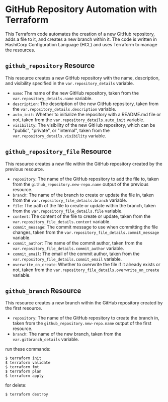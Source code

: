 # GitHub Repository Automation with Terraform

This Terraform code automates the creation of a new GitHub repository, adds a file to it, and creates a new branch within it. The code is written in HashiCorp Configuration Language (HCL) and uses Terraform to manage the resources.

## `github_repository` Resource

This resource creates a new GitHub repository with the name, description, and visibility specified in the `var.repository_details` variable.

- `name`: The name of the new GitHub repository, taken from the `var.repository_details.name` variable.
- `description`: The description of the new GitHub repository, taken from the `var.repository_details.description` variable.
- `auto_init`: Whether to initialize the repository with a README.md file or not, taken from the `var.repository_details.auto_init` variable.
- `visibility`: The visibility of the new GitHub repository, which can be "public", "private", or "internal", taken from the `var.repository_details.visibility` variable.

## `github_repository_file` Resource

This resource creates a new file within the GitHub repository created by the previous resource.

- `repository`: The name of the GitHub repository to add the file to, taken from the `github_repository.new-repo.name` output of the previous resource.
- `branch`: The name of the branch to create or update the file in, taken from the `var.repository_file_details.branch` variable.
- `file`: The path of the file to create or update within the branch, taken from the `var.repository_file_details.file` variable.
- `content`: The content of the file to create or update, taken from the `var.repository_file_details.content` variable.
- `commit_message`: The commit message to use when committing the file changes, taken from the `var.repository_file_details.commit_message` variable.
- `commit_author`: The name of the commit author, taken from the `var.repository_file_details.commit_author` variable.
- `commit_email`: The email of the commit author, taken from the `var.repository_file_details.commit_email` variable.
- `overwrite_on_create`: Whether to overwrite the file if it already exists or not, taken from the `var.repository_file_details.overwrite_on_create` variable.

## `github_branch` Resource

This resource creates a new branch within the GitHub repository created by the first resource.

- `repository`: The name of the GitHub repository to create the branch in, taken from the `github_repository.new-repo.name` output of the first resource.
- `branch`: The name of the new branch, taken from the `var.gitbranch_details` variable.

run these commands:

```
$ terraform init
$ terraform validate
$ terraform fmt
$ terraform plan
$ terraform apply
```

for delete:

```
$ terraform destroy
```
